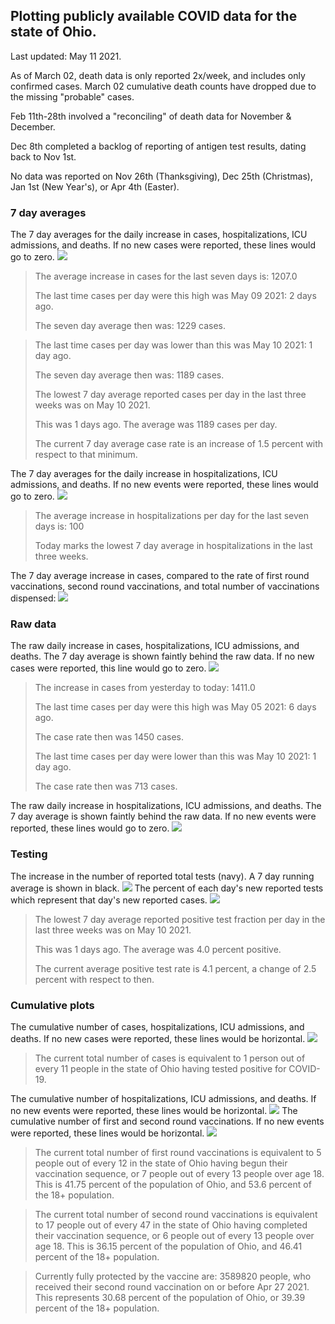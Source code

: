 ## Plotting publicly available COVID data for the state of Ohio. 

Last updated: May 11 2021. 

As of March 02, death data is only reported 2x/week, and includes only confirmed cases. March 02 cumulative death counts have dropped due to the missing "probable" cases.

Feb 11th-28th involved a "reconciling" of death data for November & December.

Dec 8th completed a backlog of reporting of antigen test results, dating back to Nov 1st.

No data was reported on Nov 26th (Thanksgiving), Dec 25th (Christmas), Jan 1st (New Year's), or Apr 4th (Easter).
### 7 day averages
The 7 day averages for the daily increase in cases, hospitalizations, ICU admissions, and deaths. If no new cases were reported, these lines would go to zero.
![](7dayaverage_cases.png)

>The average increase in cases for the last seven days is: 1207.0
>
>The last time cases per day were this high was May 09 2021: 2 days ago.
>
>The seven day average then was: 1229 cases.

>
>The last time cases per day was lower than this was May 10 2021: 1 day ago.
>
>The seven day average then was: 1189 cases.
>
>The lowest 7 day average reported cases per day in the last three weeks was on May 10 2021.
>
>This was 1 days ago. The average was 1189 cases per day.
>
>The current 7 day average case rate is an increase of 1.5 percent with respect to that minimum.

The 7 day averages for the daily increase in hospitalizations, ICU admissions, and deaths. If no new events were reported, these lines would go to zero.
![](7dayaverage_hospital.png)

>The average increase in hospitalizations per day for the last seven days is: 100
>
>Today marks the lowest 7 day average in hospitalizations in the last three weeks.

The 7 day average increase in cases, compared to the rate of first round vaccinations, second round vaccinations, and total number of vaccinations dispensed:
![](DailyVaccinationsCases.png)

### Raw data
The raw daily increase in cases, hospitalizations, ICU admissions, and deaths. The 7 day average is shown faintly behind the raw data. If no new cases were reported, this line would go to zero.
![](DailyCases.png)

>The increase in cases from yesterday to today: 1411.0 
>
>The last time cases per day were this high was May 05 2021: 6 days ago. 
>
>The case rate then was 1450 cases.
>
>The last time cases per day were lower than this was May 10 2021: 1 day ago. 
>
>The case rate then was 713 cases.

The raw daily increase in hospitalizations, ICU admissions, and deaths. The 7 day average is shown faintly behind the raw data. If no new events were reported, these lines would go to zero.
![](DailyHospitalizations.png)

### Testing

The increase in the number of reported total tests (navy). A 7 day running average is shown in black.
![](DailyTests.png)
The percent of each day's new reported tests which represent that day's new reported cases.
![](percentpositive_tests.png)

>The lowest 7 day average reported positive test fraction per day in the last three weeks was on May 10 2021.
>
>This was 1 days ago. The average was 4.0 percent positive. 
>
>The current average positive test rate is 4.1 percent, a change of 2.5 percent with respect to then. 

### Cumulative plots
The cumulative number of cases, hospitalizations, ICU admissions, and deaths. If no new cases were reported, these lines would be horizontal.
![](Cases.png)

>The current total number of cases is equivalent to 1 person out of every 11 people in the state of Ohio having tested positive for COVID-19.

The cumulative number of hospitalizations, ICU admissions, and deaths. If no new events were reported, these lines would be horizontal.
![](Hospitalizations.png)
The cumulative number of first and second round vaccinations. If no new events were reported, these lines would be horizontal.
![](Vaccinations.png)

>The current total number of first round vaccinations is equivalent to 5 people out of every 12 in the state of Ohio having begun their vaccination sequence, or 7 people out of every 13 people over age 18.
 >This is 41.75 percent of the population of Ohio, and 53.6 percent of the 18+ population.

>The current total number of second round vaccinations is equivalent to 17 people out of every 47 in the state of Ohio having completed their vaccination sequence, or 6 people out of every 13 people over age 18. 
>This is 36.15 percent of the population of Ohio, and 46.41 percent of the 18+ population.

>Currently fully protected by the vaccine are: 3589820 people, who received their second round vaccination on or before Apr 27 2021.
>This represents 30.68 percent of the population of Ohio, or 39.39 percent of the 18+ population.


